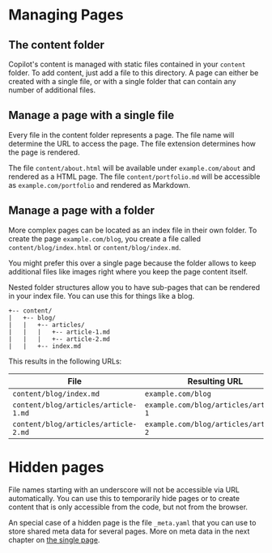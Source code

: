 Managing Pages
===

## The content folder

Copilot's content is managed with static files contained in your `content` folder. To add content, just add a file to this directory. A page can either be created with a single file, or with a single folder that can contain any number of additional files.

## Manage a page with a single file 

Every file in the content folder represents a page. The file name will determine the URL to access the page. The file extension determines how the page is rendered.

The file `content/about.html` will be available under `example.com/about` and rendered as a HTML page. The file `content/portfolio.md` will be accessible as `example.com/portfolio` and rendered as Markdown. 

## Manage a page with a folder

More complex pages can be located as an index file in their own folder. To create the page `example.com/blog`, you create a file called `content/blog/index.html` or `content/blog/index.md`.

You might prefer this over a single page because the folder allows to keep additional files like images right where you keep the page content itself.

Nested folder structures allow you to have sub-pages that can be rendered in your index file. You can use this for things like a blog. 

```
+-- content/
|   +-- blog/
|   |   +-- articles/
|   |   |   +-- article-1.md
|   |   |   +-- article-2.md
|   |   +-- index.md
```

This results in the following URLs:

| File      | Resulting URL                | 
|-----------|------------------------------|
| `content/blog/index.md` | `example.com/blog`                | 
| `content/blog/articles/article-1.md` | `example.com/blog/articles/article-1`               | 
| `content/blog/articles/article-2.md` | `example.com/blog/articles/article-2`               | 

# Hidden pages

File names starting with an underscore will not be accessible via URL automatically. You can use this to temporarily hide pages or to create content that is only accessible from the code, but not from the browser. 

An special case of a hidden page is the file `_meta.yaml` that you can use to store shared meta data for several pages. More on meta data in the next chapter on [the single page](page.md).
